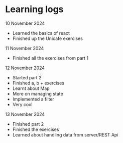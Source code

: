 # Learning logs

10 November 2024

- Learned the basics of react
- Finished up the Unicafe exercises

11 November 2024

- Finished all the exercises from part 1

12 November 2024

- Started part 2
- Finished a, b + exercises
- Learnt about Map
- More on managing state
- Implemented a filter
- Very cool

13 November 2024

- Finished part 2
- Finished the exercises
- Learned about handling data from server/REST Api
